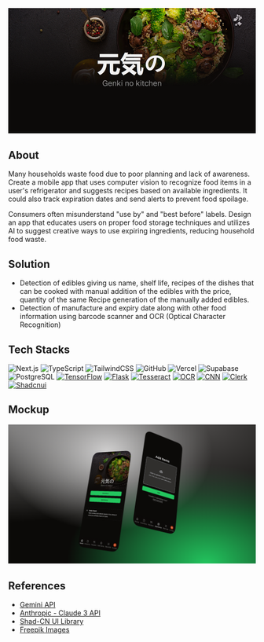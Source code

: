 <div align="center">
  <img src="/public/cover.png" alt="mockup"/>
</div>

## About

Many households waste food due to poor planning and lack of awareness. Create a mobile app that uses computer vision to recognize food items in a user's refrigerator and suggests recipes based on available ingredients. It could also track expiration dates and send alerts to prevent food spoilage.

Consumers often misunderstand "use by" and "best before" labels. Design an app that educates users on proper food storage techniques and utilizes AI to suggest creative ways to use expiring ingredients, reducing household food waste.

## Solution

- Detection of edibles giving us name, shelf life, recipes of the dishes that can be cooked with manual addition of the edibles with the price, quantity of the same
  Recipe generation of the manually added edibles.
- Detection of manufacture and expiry date along with other food information using barcode scanner and OCR (Optical Character Recognition)

## Tech Stacks

![Next.js](https://img.shields.io/badge/Next.js-%23000000.svg?style=for-the-badge&logo=next.js&logoColor=white)
![TypeScript](https://img.shields.io/badge/TypeScript-%23007ACC.svg?style=for-the-badge&logo=typescript&logoColor=white)
![TailwindCSS](https://img.shields.io/badge/tailwindcss-%2338B2AC.svg?style=for-the-badge&logo=tailwind-css&logoColor=white)
![GitHub](https://img.shields.io/badge/github-%23121011.svg?style=for-the-badge&logo=github&logoColor=white)
![Vercel](https://img.shields.io/badge/vercel-%23000000.svg?style=for-the-badge&logo=vercel&logoColor=white)
![Supabase](https://img.shields.io/badge/Supabase-%234ea94b.svg?style=for-the-badge&logo=supabase&logoColor=white)
![PostgreSQL](https://img.shields.io/badge/PostgreSQL-%23336791.svg?style=for-the-badge&logo=postgresql&logoColor=white)
[![TensorFlow](https://img.shields.io/badge/TensorFlow-%23FF6F00.svg?style=for-the-badge&logo=tensorflow&logoColor=white)](https://www.tensorflow.org/)
[![Flask](https://img.shields.io/badge/Flask-%23000.svg?style=for-the-badge&logo=flask&logoColor=white)](https://flask.palletsprojects.com/)
[![Tesseract](https://img.shields.io/badge/Tesseract-%2300438D.svg?style=for-the-badge&logo=tesseract&logoColor=white)](https://github.com/tesseract-ocr)
[![OCR](https://img.shields.io/badge/OCR-%23000000.svg?style=for-the-badge&logo=ocr&logoColor=white)](https://en.wikipedia.org/wiki/Optical_character_recognition)
[![CNN](https://img.shields.io/badge/CNN-%23FF6F00.svg?style=for-the-badge&logo=cnn&logoColor=white)](https://en.wikipedia.org/wiki/Convolutional_neural_network)
[![Clerk](https://img.shields.io/badge/Clerk-%2300BFFF.svg?style=for-the-badge&logo=clerk&logoColor=white)](https://www.clerk.dev/)
[![Shadcnui](https://img.shields.io/badge/Shadcnui-%23000000.svg?style=for-the-badge&logo=shadcnui&logoColor=white)](https://github.com/shadcnui)

## Mockup

<div align="center">
  <img src="/public/mockup.png" alt="mockup"/>
</div>

## References

- [Gemini API](https://ai.google.dev/)
- [Anthropic - Claude 3 API](https://www.anthropic.com/)
- [Shad-CN UI Library](https://ui.shadcn.com/)
- [Freepik Images](https://www.freepik.com/)
